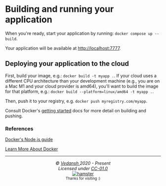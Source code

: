 # Building and running your application

When you're ready, start your application by running:
`docker compose up --build`.

Your application will be available at <http://localhost:7777>.

## Deploying your application to the cloud

First, build your image, e.g.: `docker build -t myapp .`.
If your cloud uses a different CPU architecture than your development
machine (e.g., you are on a Mac M1 and your cloud provider is amd64),
you'll want to build the image for that platform, e.g.:
`docker build --platform=linux/amd64 -t myapp .`.

Then, push it to your registry, e.g. `docker push myregistry.com/myapp`.

Consult Docker's [getting started](https://docs.docker.com/go/get-started-sharing/)
docs for more detail on building and pushing.

### References

[Docker's Node.js guide](https://docs.docker.com/language/nodejs/)

[Learn More About Docker](https://github.com/offensive-vk/AwesomeCloud/blob/master/.github/docker.md)

***

<p align="center">
  <i>&copy; <a href="https://github.com/offensive-vk/">Vedansh </a> 2020 - Present</i><br>
  <i>Licensed under <a href="https://mit-license.org/">CC-01.0</a></i><br>
  <a href="https://github.com/TheHamsterBot"><img src="https://i.ibb.co/4KtpYxb/octocat-clean-mini.png" alt="hamster" /></a><br>
  <sup>Thanks for visiting :)</sup>
</p>
